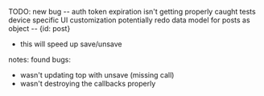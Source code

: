 TODO:
new bug -- auth token expiration isn't getting properly caught
tests
device specific UI customization
potentially redo data model for posts as object -- {id: post}
  - this will speed up save/unsave

notes:
found bugs:
- wasn't updating top with unsave (missing call)
- wasn't destroying the callbacks properly
